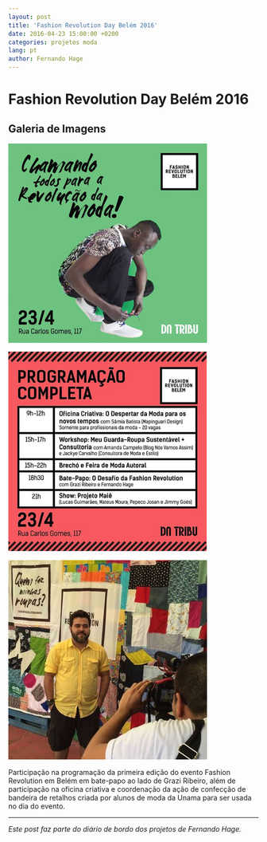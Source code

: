 ```yaml
---
layout: post
title: 'Fashion Revolution Day Belém 2016'
date: 2016-04-23 15:00:00 +0200
categories: projetos moda
lang: pt
author: Fernando Hage
---
```


# Fashion Revolution Day Belém 2016

## Galeria de Imagens

![Fashion Revolution Day Belém 2016](/assets/images/fashion-revolution-day-belem-2016-01.jpg)

![Fashion Revolution Day Belém 2016](/assets/images/fashion-revolution-day-belem-2016-02.png)

![Fashion Revolution Day Belém 2016](/assets/images/fashion-revolution-day-belem-2016-03.jpg)

Participação na programação da primeira edição do evento Fashion Revolution em Belém em bate-papo ao lado de Grazi Ribeiro, além de participação na oficina criativa e coordenação da ação de confecção de bandeira de retalhos criada por alunos de moda da Unama para ser usada no dia do evento.

---

*Este post faz parte do diário de bordo dos projetos de Fernando Hage.*